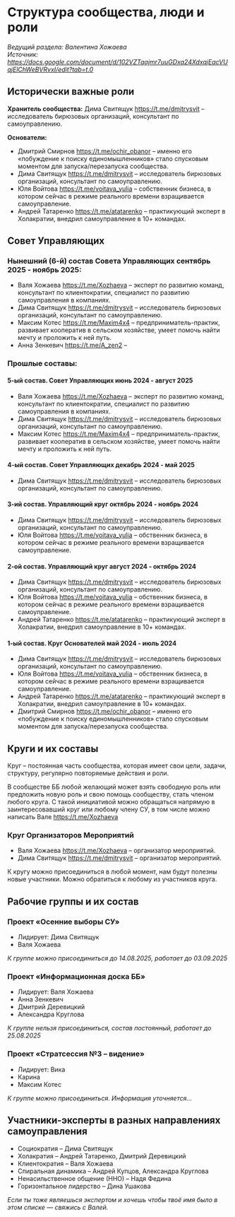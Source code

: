 # Структура сообщества, люди и роли
*Ведущий раздела: Валентина Хожаева*  
*Источник: https://docs.google.com/document/d/102VZTqajmr7uuGDxa24XdxqjEacVUqjElChWeBVRvxI/edit?tab=t.0*

## Исторически важные роли
**Хранитель сообщества:** Дима Свитящук https://t.me/dmitrysvit – исследователь бирюзовых организаций, консультант по самоуправлению.

**Основатели:**  
- Дмитрий Смирнов https://t.me/ochir_obanor – именно его «побуждение к поиску единомышленников» стало спусковым моментом для запуска/перезапуска сообщества.
- Дима Свитящук https://t.me/dmitrysvit – исследователь бирюзовых организаций, консультант по самоуправлению.
- Юля Войтова https://t.me/voitava_yulia – собственник бизнеса, в котором сейчас в режиме реального времени взращивается самоуправление.
- Андрей Татаренко https://t.me/atatarenko – практикующий эксперт в Холакратии, внедрил самоуправление в 10+ командах.

## Совет Управляющих

### Нынешний (6-й) состав Совета Управляющих сентябрь 2025 - ноябрь 2025:
- Валя Хожаева https://t.me/Xozhaeva – эксперт по развитию команд, консультант по клиентократии, специалист по развитию самоуправления в компаниях.
- Дима Свитящук https://t.me/dmitrysvit – исследователь бирюзовых организаций, консультант по самоуправлению.
- Максим Котес https://t.me/Maxim4x4 – предприниматель-практик, развивает кооператив в сельском хозяйстве, умеет помочь найти мечту и проложить к ней путь.
- Анна Зенкевич https://t.me/A_zen2 –

### Прошлые составы:

#### 5-ый состав. Совет Управляющих июнь 2024 - август 2025
- Валя Хожаева https://t.me/Xozhaeva – эксперт по развитию команд, консультант по клиентократии, специалист по развитию самоуправления в компаниях.
- Дима Свитящук https://t.me/dmitrysvit – исследователь бирюзовых организаций, консультант по самоуправлению.
- Максим Котес https://t.me/Maxim4x4 – предприниматель-практик, развивает кооператив в сельском хозяйстве, умеет помочь найти мечту и проложить к ней путь.

#### 4-ый состав. Совет Управляющих декабрь 2024 - май 2025
- Дима Свитящук https://t.me/dmitrysvit – исследователь бирюзовых организаций, консультант по самоуправлению.

#### 3-ий состав. Управляющий круг октябрь 2024 - ноябрь 2024
- Дима Свитящук https://t.me/dmitrysvit – исследователь бирюзовых организаций, консультант по самоуправлению.
- Юля Войтова https://t.me/voitava_yulia – обственник бизнеса, в котором сейчас в режиме реального времени взращивается самоуправление.

#### 2-ой состав. Управляющий круг август 2024 - октябрь 2024
- Дима Свитящук https://t.me/dmitrysvit – исследователь бирюзовых организаций, консультант по самоуправлению.
- Юля Войтова https://t.me/voitava_yulia – обственник бизнеса, в котором сейчас в режиме реального времени взращивается самоуправление.
- Андрей Татаренко https://t.me/atatarenko – практикующий эксперт в Холакратии, внедрил самоуправление в 10+ командах.

#### 1-ый состав. Круг Основателей май 2024 - июль 2024
- Дима Свитящук https://t.me/dmitrysvit – исследователь бирюзовых организаций, консультант по самоуправлению.
- Юля Войтова https://t.me/voitava_yulia – обственник бизнеса, в котором сейчас в режиме реального времени взращивается самоуправление.
- Андрей Татаренко https://t.me/atatarenko – практикующий эксперт в Холакратии, внедрил самоуправление в 10+ командах.
- Дмитрий Смирнов https://t.me/ochir_obanor – именно его «побуждение к поиску единомышленников» стало спусковым моментом для запуска/перезапуска сообщества.

## Круги и их составы
Круг – постоянная часть сообщества, которая имеет свои цели, задачи, структуру, регулярно повторяемые действия и роли.

В сообществе ББ любой желающий может взять свободную роль или предложить новую роль и свою помощь сообществу, стать членом любого круга. С такой инициативой можно обращаться напрямую в заинтересовавший круг или любому члену СУ, в том числе можно написать Вале https://t.me/Xozhaeva

### Круг Организаторов Мероприятий
- Валя Хожаева https://t.me/Xozhaeva – организатор мероприятий.
- Дима Свитящук https://t.me/dmitrysvit – организатор мероприятий.

К кругу можно присоединиться в любой момент, нам будут полезны новые участники. Можно обратиться к любому из участников круга.

## Рабочие группы и их состав

### Проект «Осенние выборы СУ»
- Лидирует: Дима Свитящук
- Валя Хожаева

*К группе можно присоединиться до 14.08.2025, работает до 03.09.2025*

### Проект «Информационная доска ББ»
- Лидирует: Валя Хожаева
- Анна Зенкевич
- Дмитрий Деревицкий
- Александра Круглова

*К группе нельзя присоединиться, состав постоянный, работает до 25.08.2025*

### Проект «Стратсессия №3 – видение»
- Лидирует: Вика
- Карина
- Максим Котес

*К группе можно присоединиться. Информация уточняется…*

## Участники-эксперты в разных направлениях самоуправления
- Социократия – Дима Свитящук
- Холакратия – Андрей Татаренко, Дмитрий Деревицкий
- Клиентократия – Валя Хожаева
- Спиральная динамика – Андрей Купцов, Александра Круглова
- Ненасильственное общение (ННО) – Надя Федина
- Горизонтальное лидерство – Дина Ушакова

*Если ты тоже являешься экспертом и хочешь чтобы твоё имя было в этом списке — свяжись с Валей.*
